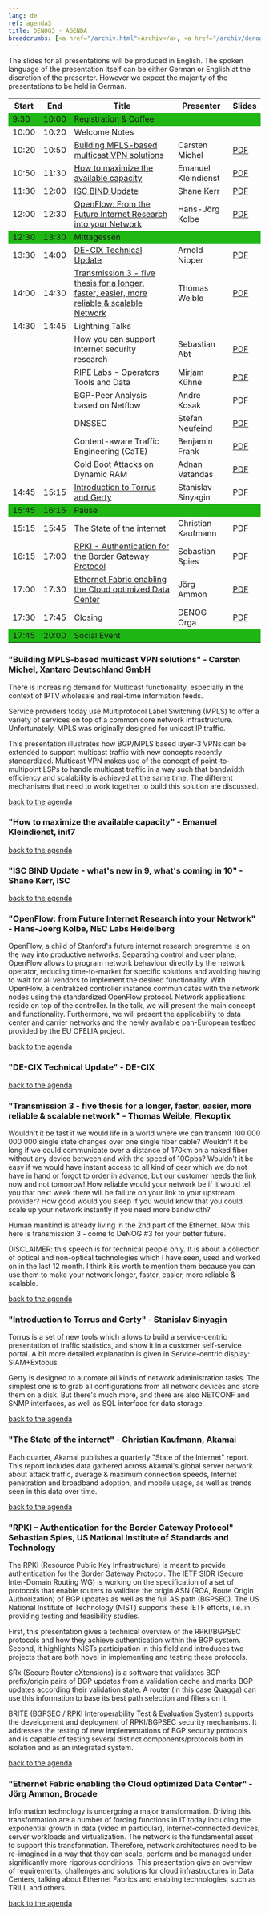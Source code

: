 ```yaml
---
lang: de 
ref: agenda3
title: DENOG3 - AGENDA
breadcrumbs: [<a href="/archiv.html">Archiv</a>, <a href="/archiv/denog3">DENOG3</a>]
---
```

The slides for all presentations will be produced in English. The spoken language of the presentation itself can be either German or English at the discretion of the presenter. However we expect the majority of the presentations to be held in German.

<table class="table">
<tbody><tr><th>Start</th><th>End</th><th>Title</th><th>Presenter</th><th>Slides</th></tr>
<tr bgcolor="#1fb714"><td>9:30</td><td>10:00</td><td>Registration &amp; Coffee</td><td></td><td>
</td></tr><tr><td>10:00</td><td>10:20</td><td>Welcome Notes</td><td></td><td>
</td></tr>
<tr><td>10:20</td><td>10:50</td>
  <td><a href="#agenda2" name="showtip" id="showtip">Building MPLS-based multicast VPN solutions</a></td>
  <td>Carsten Michel</td>
  <td>
  <a href="http://media.denog.de/meetings/denog3/02-Michel-mVPN.pdf">PDF</a>
  </td>
</tr>
<tr><td>10:50</td><td>11:30</td>
  <td><a href="#agenda3" name="showtip" id="showtip">How to maximize the available capacity</a></td>
  <td>Emanuel Kleindienst</td>
  <td>
  <a href="http://media.denog.de/meetings/denog3/03-Kleindienst-BGP_TE_considerations.pdf">PDF</a>
  </td>
</tr>
<tr><td>11:30</td><td>12:00</td>
  <td><a href="#agenda4" name="showtip" id="showtip">ISC BIND Update</a></td>
  <td>Shane Kerr</td>
  <td>
  <a href="http://media.denog.de/meetings/denog3/04-Kerr-BIND.pdf">PDF</a>
  </td>
</tr>
<tr><td>12:00</td><td>12:30</td>
  <td><a href="#agenda5" name="showtip" id="showtip">OpenFlow: From the Future Internet Research into your Network</a></td>
  <td>Hans-Jörg Kolbe</td>
  <td>
  <a href="http://media.denog.de/meetings/denog3/05-Kolbe-OpenFlow.pdf">PDF</a>
  </td>
</tr>
<tr bgcolor="#1fb714"><td>12:30</td><td>13:30</td><td colspan="3">Mittagessen</td></tr>
<tr><td>13:30</td><td>14:00</td>
  <td><a href="#agenda6" name="showtip" id="showtip">DE-CIX Technical Update</a></td>
  <td>Arnold Nipper</td>
  <td>
  <a href="http://media.denog.de/meetings/denog3/06-Nipper-De-CIX_Technical_Update.pdf">PDF</a>
  </td>
</tr>
<tr><td>14:00</td><td>14:30</td>
  <td><a href="#agenda7" name="showtip" id="showtip">Transmission 3 - five thesis for a longer, faster, easier, more reliable &amp; scalable Network</a></td>
  <td>Thomas Weible</td>
  <td>
  <a href="http://media.denog.de/meetings/denog3/07-Weible-Transmission3.pdf">PDF</a>
  </td>
</tr>
<tr><td>14:30</td><td>14:45</td>
  <td colspan="3">Lightning Talks</td>
</tr>
<tr><td></td><td></td>
  <td>How you can support internet security research</td>
  <td>Sebastian Abt</td>
  <td>
  <a href="http://media.denog.de/meetings/denog3/08-1-Abt-Security_Research.pdf">PDF</a>
  </td>
</tr>
<tr><td></td><td></td>
  <td>RIPE Labs - Operators Tools and Data</td>
  <td>Mirjam Kühne</td>
  <td>
  <a href="http://media.denog.de/meetings/denog3/08-4-Kuehne-RIPE_Labs.pdf">PDF</a>
  </td>
</tr>
<tr><td></td><td></td>
  <td>BGP-Peer Analysis based on Netflow</td>
  <td>Andre Kosak</td>
  <td>
  <a href="http://media.denog.de/meetings/denog3/08-2-Kosak-Netflow_BGP_Peer_Analysis.pdf">PDF</a>
  </td>
</tr>
<tr><td></td><td></td>
  <td>DNSSEC</td>
  <td>Stefan Neufeind</td>
  <td>
  <a href="http://media.denog.de/meetings/denog3/08-3-Neufeind-DNSSEC.pdf">PDF</a>
  </td>
</tr>
<tr><td></td><td></td>
  <td>Content-aware Traffic Engineering (CaTE)</td>
  <td>Benjamin Frank</td>
  <td>
  <a href="http://media.denog.de/meetings/denog3/08-5-Frank-Content_aware_TE.pdf">PDF</a>
  </td>
</tr>
<tr><td></td><td></td>
  <td>Cold Boot Attacks on Dynamic RAM</td>
  <td>Adnan Vatandas</td>
  <td>
  <a href="http://media.denog.de/meetings/denog3/08-6-Vatandas-Cold_Boot_Attacks.pdf">PDF</a>
  </td>
</tr>
<tr><td>14:45</td><td>15:15</td>
  <td><a href="#agenda9" name="showtip" id="showtip">Introduction to Torrus and Gerty</a></td>
  <td>Stanislav Sinyagin</td>
  <td>
  <a href="http://media.denog.de/meetings/denog3/09-Sinyagin-Torrus_Gerty_Mooxu.pdf">PDF</a>
  </td>
</tr>
<tr bgcolor="#1fb714"><td>15:45</td><td>16:15</td><td colspan="3">Pause</td></tr>
<tr><td>15:15</td><td>15:45</td>
  <td><a href="#agenda10" name="showtip" id="showtip">The State of the internet</a></td>
  <td>Christian Kaufmann</td>
  <td>
  <a href="http://media.denog.de/meetings/denog3/10-Kaufmann-State_of_The_Internet.pdf">PDF</a>
  </td>
</tr>
<tr><td>16:15</td><td>17:00</td>
  <td><a href="#agenda11" name="showtip" id="showtip">RPKI - Authentication for the Border Gateway Protocol</a></td>
  <td>Sebastian Spies</td>
  <td>
  <a href="http://media.denog.de/meetings/denog3/11-Spies-RPKI.pdf">PDF</a>
  </td>
</tr>
<tr><td>17:00</td><td>17:30</td>
  <td><a href="#agenda12" name="showtip" id="showtip">Ethernet Fabric enabling the Cloud optimized Data Center</a></td>
  <td>Jörg Ammon</td>
  <td>
  <a href="http://media.denog.de/meetings/denog3/12-Ammon-Ethernet_Fabrics.pdf">PDF</a>
  </td>
</tr>
<tr><td>17:30</td><td>17:45</td>
  <td>Closing</td>
  <td>DENOG Orga</td>
  <td>
  <a href="http://media.denog.de/meetings/denog3/13-DENOG-Closing.pdf">PDF</a>
  </td>
</tr>
<tr bgcolor="#1fb714"><td>17:45</td><td>20:00</td><td colspan="3">Social Event</td></tr>
</tbody></table>

### "Building MPLS-based multicast VPN solutions" - Carsten Michel, Xantaro Deutschland GmbH

There is increasing demand for Multicast functionality, especially in the context of IPTV wholesale and real-time information feeds.

Service providers today use Multiprotocol Label Switching (MPLS) to offer a variety of services on top of a common core network infrastructure. Unfortunately, MPLS was originally designed for unicast IP traffic.

This presentation illustrates how BGP/MPLS based layer-3 VPNs can be extended to support multicast traffic with new concepts recently standardized. Multicast VPN makes use of the concept of point-to-multipoint LSPs to handle multicast traffic in a way such that bandwidth efficiency and scalability is achieved at the same time. The different mechanisms that need to work together to build this solution are discussed.

[back to the agenda](#top)

### "How to maximize the available capacity" - Emanuel Kleindienst, init7

[back to the agenda](#top)

### "ISC BIND Update - what's new in 9, what's coming in 10" - Shane Kerr, ISC

[back to the agenda](#top)

### "OpenFlow: from Future Internet Research into your Network" - Hans-Joerg Kolbe, NEC Labs Heidelberg

OpenFlow, a child of Stanford's future internet research programme is on the way into productive networks. Separating control and user plane, OpenFlow allows to program network behaviour directly by the network operator, reducing time-to-market for specific solutions and avoiding having to wait for all vendors to implement the desired functionality. With OpenFlow, a centralized controller instance communicates with the network nodes using the standardized OpenFlow protocol. Network applications reside on top of the controller. In the talk, we will present the main concept and functionality. Furthermore, we will present the applicability to data center and carrier networks and the newly available pan-European testbed provided by the EU OFELIA project.

[back to the agenda](#top)

### "DE-CIX Technical Update" - DE-CIX

[back to the agenda](#top)

### "Transmission 3 - five thesis for a longer, faster, easier, more reliable & scalable network" - Thomas Weible, Flexoptix

Wouldn't it be fast if we would life in a world where we can transmit 100 000 000 000 single state changes over one single fiber cable?
Wouldn't it be long if we could communicate over a distance of 170km on a naked fiber without any device between and with the speed of 10Gpbs?
Wouldn't it be easy if we would have instant access to all kind of gear which we do not have in hand or forgot to order in advance, but our customer needs the link now and not tomorrow!
How reliable would your network be if it would tell you that next week there will be failure on your link to your upstream provider?
How good would you sleep if you would know that you could scale up your network instantly if you need more bandwidth?

Human mankind is already living in the 2nd part of the Ethernet. Now this here is transmission 3 - come to DeNOG #3 for your better future.

DISCLAIMER: this speech is for technical people only. It is about a collection of optical and non-optical technologies which I have seen, used and worked on in the last 12 month. I think it is worth to mention them because you can use them to make your network longer, faster, easier, more reliable & scalable.

[back to the agenda](#top)

### "Introduction to Torrus and Gerty" - Stanislav Sinyagin

Torrus is a set of new tools which allows to build a service-centric presentation of traffic statistics, and show it in a customer self-service portal.
A bit more detailed explanation is given in Service-centric display: SIAM+Extopus

Gerty is designed to automate all kinds of network administration tasks. The simplest one is to grab all configurations from all network devices and store them on a disk. But there's much more, and there are also NETCONF and SNMP interfaces, as well as SQL interface for data storage.

[back to the agenda](#top)

### "The State of the internet" - Christian Kaufmann, Akamai

Each quarter, Akamai publishes a quarterly "State of the Internet" report. This report includes data gathered across Akamai's global server network about attack traffic, average & maximum connection speeds, Internet penetration and broadband adoption, and mobile usage, as well as trends seen in this data over time.

[back to the agenda](#top)

### "RPKI – Authentication for the Border Gateway Protocol" Sebastian Spies, US National Institute of Standards and Technology

The RPKI (Resource Public Key Infrastructure) is meant to provide authentication for the Border Gateway Protocol. The IETF SIDR (Secure Inter-Domain Routing WG) is working on the specification of a set of protocols that enable routers to validate the origin ASN (ROA, Route Origin Authorization) of BGP updates as well as the full AS path (BGPSEC). The US National Institute of Technology (NIST) supports these IETF efforts, i.e. in providing testing and feasibility studies.

First, this presentation gives a technical overview of the RPKI/BGPSEC protocols and how they achieve authentication within the BGP system. Second, it highlights NISTs participation in this field and introduces two projects that are both novel in implementing and testing these protocols.

SRx (Secure Router eXtensions) is a software that validates BGP prefix/origin pairs of BGP updates from a validation cache and marks BGP updates according their validation state. A router (in this case Quagga) can use this information to base its best path selection and filters on it.

BRITE (BGPSEC / RPKI Interoperability Test & Evaluation System) supports the development and deployment of RPKI/BGPSEC security mechanisms. It addresses the testing of new implementations of BGP security protocols and is capable of testing several distinct components/protocols both in isolation and as an integrated system.

[back to the agenda](#top)

### "Ethernet Fabric enabling the Cloud optimized Data Center" - Jörg Ammon, Brocade

Information technology is undergoing a major transformation. Driving this transformation are a number of forcing functions in IT today including the exponential growth in data (video in particular), Internet-connected devices, server workloads and virtualization. The network is the fundamental asset to support this transformation. Therefore, network architectures need to be re-imagined in a way that they can scale, perform and be managed under significantly more rigorous conditions. This presentation give an overview of requirements, challenges and solutions for cloud infrastructures in Data Centers, talking about Ethernet Fabrics and enabling technologies, such as TRILL and others.

[back to the agenda](#top)